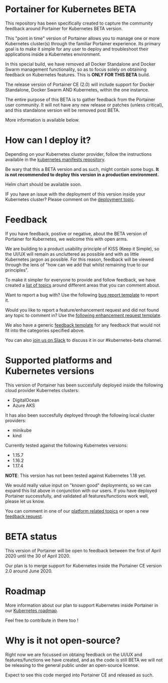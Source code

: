 # Portainer for Kubernetes BETA

This repository has been specifically created to capture the community feedback around Portainer for Kubernetes BETA version.

This "point in time" version of Portainer allows you to manage one or more Kubernetes cluster(s) through the familiar Portainer experience. Its primary goal is to make it simple for any user to deploy and troubleshoot their applications inside a Kubernetes environment.

In this special build, we have removed all Docker Standalone and Docker Swarm management functionality, so as to focus solely on obtaining feedback on Kubernetes features. This is **ONLY FOR THIS BETA** build.

The release version of Portainer CE (2.0) will include support for Docker Standalone, Docker Swarm AND Kubernetes, within the one instance.

The entire purpose of this BETA is to gather feedback from the Portainer user community. It will not have any new release or patches (unless critical), and this standalone version will be removed post BETA.

More information is available below.

# How can I deploy it?

Depending on your Kubernetes cluster provider, follow the instructions available in the [kubernetes manifests repository](https://github.com/portainer/portainer-k8s).

Be wary that this a BETA version and as such, might contain some bugs. **It is not recommended to deploy this version in a production environment.**

Helm chart should be available soon.

IF you have an issue with the deployment of this version inside your Kubernetes cluster? Please comment on the [deployment topic](https://github.com/portainer/kubernetes-beta/issues/1).

# Feedback

If you have feedback, postive or negative, about the BETA version of Portainer for Kubernetes, we welcome this with open arms.

We are building to a product usability principle of KISS (Keep it Simple), so the UI/UX will remain as uncluttered as possible and with as little Kubernetes jargon as possible. For this reason, feedback will be viewed through the lens of "how can we add that whilst remaining true to our principles".

To make it simpler for everyone to provide and follow feedback, we have created a [list of topics](https://github.com/portainer/kubernetes-beta/issues?q=is%3Aissue+is%3Aopen+%5BTOPIC%5D) around different areas that you can comment about.

Want to report a bug with? Use the following [bug report template]() to report it.

Would you like to report a feature/enhancement request and did not found any topic to comment in? Use the [following enhancement request template]().

We also have a generic [feedback template]() for any feedback that would not fit into the categories specified above.

You can also [join us on Slack](https://join.slack.com/t/portainer/shared_invite/enQtNDk3ODQ5MjI2MjI4LTcwNGYxMWQ5OGViYWZkNDY2ZjY4YTMwMTgzYmU4YmNiOTU0MDcxYmJjNTIyYmQ0MTM5Y2QwNTg3NzNkMTk5MDg) to discuss it in our #kubernetes-beta channel.  

# Supported platforms and Kubernetes versions

This version of Portainer has been succesfully deployed inside the following cloud provider Kubernetes clusters:

* DigitalOcean
* Azure AKS

It has also been succesfully deployed through the following local cluster providers:

* minikube
* kind

Currently tested against the following Kubernetes versions:

* 1.15.7
* 1.16.2
* 1.17.4

**NOTE**: This version has not been tested against Kubernetes 1.18 yet.

We would really value input on "known good" deployments, so we can expand this list above in conjunction with our users. If you have deployed Portainer successfully, and validated all features/functions work well, please let us know.

You can comment in one of our [platform related topics](https://github.com/portainer/kubernetes-beta/issues?q=is%3Aissue+is%3Aopen+%5BTOPIC%5D+label%3Atopic%2Fplatform) or open a new [feedback request]().

# BETA status

This version of Portainer will be open to feedback between the first of April 2020 until the 30 of April 2020.

Our plan is to merge support for Kubernetes inside the Portainer CE version 2.0 around June 2020.

# Roadmap

More information about our plan to support Kubernetes inside Portainer in our [Kubernetes roadmap](https://github.com/portainer/kubernetes-roadmap/projects/1).

Feel free to contribute in there too !

# Why is it not open-source?

Right now we are focussed on obtaing feedback on the UI/UX and features/functions we have created, and as the code is still BETA we will not be releasing to the general public under an open-source license.

Expect to see this code merged into Portainer CE and released as such.
